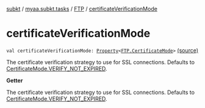 [subkt](../../index.md) / [myaa.subkt.tasks](../index.md) / [FTP](index.md) / [certificateVerificationMode](./certificate-verification-mode.md)

# certificateVerificationMode

`val certificateVerificationMode: `[`Property`](https://docs.gradle.org/current/javadoc/org/gradle/api/provider/Property.html)`<`[`FTP.CertificateMode`](-certificate-mode/index.md)`>` [(source)](https://github.com/Myaamori/SubKt/blob/master/src/main/kotlin/myaa/subkt/tasks/tasks.kt#L1773)

The certificate verification strategy to use for SSL connections.
Defaults to [CertificateMode.VERIFY_NOT_EXPIRED](-certificate-mode/-v-e-r-i-f-y_-n-o-t_-e-x-p-i-r-e-d.md).

**Getter**

The certificate verification strategy to use for SSL connections.
Defaults to [CertificateMode.VERIFY_NOT_EXPIRED](-certificate-mode/-v-e-r-i-f-y_-n-o-t_-e-x-p-i-r-e-d.md).

